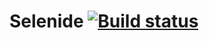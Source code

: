 # Selenide [![Build status](https://ci.appveyor.com/api/projects/status/hh9d1bhqip4dyp7r/branch/master?svg=true)](https://ci.appveyor.com/project/christinakru/selenide/branch/master)
